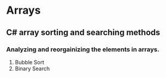 # Arrays
## C# array sorting and searching methods
### Analyzing and reorgainizing the elements in arrays.

1. Bubble Sort
2. Binary Search
